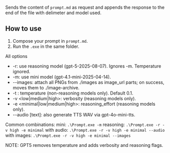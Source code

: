 Sends the content of `prompt.md` as request and appends the response to the end of the file with delimeter and model used.

## How to use

1. Compose your prompt in `prompt.md`.
2. Run the `.exe` in the same folder.

All options
- -r: use reasoning model (gpt-5-2025-08-07). Ignores -m. Temperature ignored.
- -m: use mini model (gpt-4.1-mini-2025-04-14).
- --images: attach all PNGs from ./images as image_url parts; on success, moves them to ./image-archive.
- -t <float>: temperature (non-reasoning models only). Default 0.1.
- -v <low|medium|high>: verbosity (reasoning models only).
- -e <minimal|low|medium|high>: reasoning_effort (reasoning models only).
- --audio [text]: also generate TTS WAV via gpt-4o-mini-tts.

Common combinations:
mini: `.\Prompt.exe -m`
reasoning: `.\Prompt.exe -r -v high -e minimal`
with audio: `.\Prompt.exe -r -v high -e minimal --audio`
with images: `.\Prompt.exe -r -v high -e minimal --images`

NOTE: GPT5 removes temperature and adds verbosity and reasoning flags.

